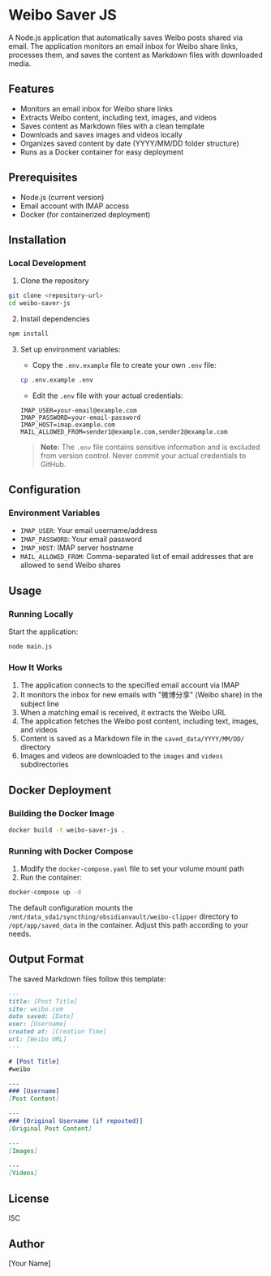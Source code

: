 # Weibo Saver JS

A Node.js application that automatically saves Weibo posts shared via email. The application monitors an email inbox for Weibo share links, processes them, and saves the content as Markdown files with downloaded media.

## Features

- Monitors an email inbox for Weibo share links
- Extracts Weibo content, including text, images, and videos
- Saves content as Markdown files with a clean template
- Downloads and saves images and videos locally
- Organizes saved content by date (YYYY/MM/DD folder structure)
- Runs as a Docker container for easy deployment

## Prerequisites

- Node.js (current version)
- Email account with IMAP access
- Docker (for containerized deployment)

## Installation

### Local Development

1. Clone the repository

```bash
git clone <repository-url>
cd weibo-saver-js
```

2. Install dependencies

```bash
npm install
```

3. Set up environment variables:

   - Copy the `.env.example` file to create your own `.env` file:
   ```bash
   cp .env.example .env
   ```
   
   - Edit the `.env` file with your actual credentials:
   ```
   IMAP_USER=your-email@example.com
   IMAP_PASSWORD=your-email-password
   IMAP_HOST=imap.example.com
   MAIL_ALLOWED_FROM=sender1@example.com,sender2@example.com
   ```
   
   > **Note:** The `.env` file contains sensitive information and is excluded from version control. Never commit your actual credentials to GitHub.

## Configuration

### Environment Variables

- `IMAP_USER`: Your email username/address
- `IMAP_PASSWORD`: Your email password
- `IMAP_HOST`: IMAP server hostname
- `MAIL_ALLOWED_FROM`: Comma-separated list of email addresses that are allowed to send Weibo shares

## Usage

### Running Locally

Start the application:

```bash
node main.js
```

### How It Works

1. The application connects to the specified email account via IMAP
2. It monitors the inbox for new emails with "微博分享" (Weibo share) in the subject line
3. When a matching email is received, it extracts the Weibo URL
4. The application fetches the Weibo post content, including text, images, and videos
5. Content is saved as a Markdown file in the `saved_data/YYYY/MM/DD/` directory
6. Images and videos are downloaded to the `images` and `videos` subdirectories

## Docker Deployment

### Building the Docker Image

```bash
docker build -t weibo-saver-js .
```

### Running with Docker Compose

1. Modify the `docker-compose.yaml` file to set your volume mount path
2. Run the container:

```bash
docker-compose up -d
```

The default configuration mounts the `/mnt/data_sda1/syncthing/obsidianvault/weibo-clipper` directory to `/opt/app/saved_data` in the container. Adjust this path according to your needs.

## Output Format

The saved Markdown files follow this template:

```markdown
---
title: [Post Title]
site: weibo.com
date saved: [Date]
user: [Username]
created at: [Creation Time]
url: [Weibo URL]
---

# [Post Title]
#weibo

---
### [Username]
[Post Content]

---
### [Original Username (if reposted)]
[Original Post Content]

---
[Images]

---
[Videos]
```

## License

ISC

## Author

[Your Name]